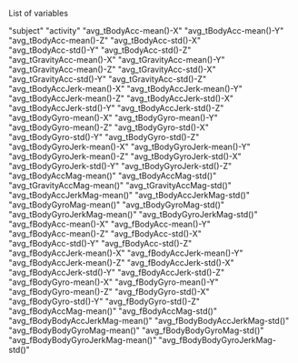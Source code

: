 List of variables

"subject"
"activity"
"avg_tBodyAcc-mean()-X"
"avg_tBodyAcc-mean()-Y"          
"avg_tBodyAcc-mean()-Z"
"avg_tBodyAcc-std()-X"           
"avg_tBodyAcc-std()-Y"
"avg_tBodyAcc-std()-Z"           
"avg_tGravityAcc-mean()-X"
"avg_tGravityAcc-mean()-Y"       
"avg_tGravityAcc-mean()-Z"
"avg_tGravityAcc-std()-X"        
"avg_tGravityAcc-std()-Y"
"avg_tGravityAcc-std()-Z"        
"avg_tBodyAccJerk-mean()-X"
"avg_tBodyAccJerk-mean()-Y"      
"avg_tBodyAccJerk-mean()-Z"
"avg_tBodyAccJerk-std()-X"       
"avg_tBodyAccJerk-std()-Y"
"avg_tBodyAccJerk-std()-Z"       
"avg_tBodyGyro-mean()-X"
"avg_tBodyGyro-mean()-Y"         
"avg_tBodyGyro-mean()-Z"
"avg_tBodyGyro-std()-X"          
"avg_tBodyGyro-std()-Y"
"avg_tBodyGyro-std()-Z"          
"avg_tBodyGyroJerk-mean()-X"
"avg_tBodyGyroJerk-mean()-Y"     
"avg_tBodyGyroJerk-mean()-Z"
"avg_tBodyGyroJerk-std()-X"      
"avg_tBodyGyroJerk-std()-Y"
"avg_tBodyGyroJerk-std()-Z"      
"avg_tBodyAccMag-mean()"
"avg_tBodyAccMag-std()"          
"avg_tGravityAccMag-mean()"
"avg_tGravityAccMag-std()"       
"avg_tBodyAccJerkMag-mean()"
"avg_tBodyAccJerkMag-std()"      
"avg_tBodyGyroMag-mean()"
"avg_tBodyGyroMag-std()"         
"avg_tBodyGyroJerkMag-mean()"
"avg_tBodyGyroJerkMag-std()"     
"avg_fBodyAcc-mean()-X"
"avg_fBodyAcc-mean()-Y"          
"avg_fBodyAcc-mean()-Z"
"avg_fBodyAcc-std()-X"           
"avg_fBodyAcc-std()-Y"
"avg_fBodyAcc-std()-Z"           
"avg_fBodyAccJerk-mean()-X"
"avg_fBodyAccJerk-mean()-Y"      
"avg_fBodyAccJerk-mean()-Z"
"avg_fBodyAccJerk-std()-X"       
"avg_fBodyAccJerk-std()-Y"
"avg_fBodyAccJerk-std()-Z"       
"avg_fBodyGyro-mean()-X"
"avg_fBodyGyro-mean()-Y"         
"avg_fBodyGyro-mean()-Z"
"avg_fBodyGyro-std()-X"          
"avg_fBodyGyro-std()-Y"
"avg_fBodyGyro-std()-Z"          
"avg_fBodyAccMag-mean()"
"avg_fBodyAccMag-std()"          
"avg_fBodyBodyAccJerkMag-mean()"
"avg_fBodyBodyAccJerkMag-std()"  
"avg_fBodyBodyGyroMag-mean()"
"avg_fBodyBodyGyroMag-std()"     
"avg_fBodyBodyGyroJerkMag-mean()"
"avg_fBodyBodyGyroJerkMag-std()" 